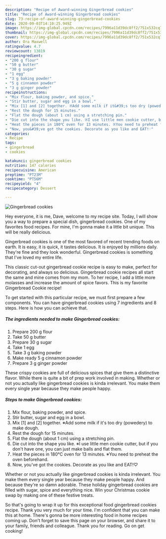 ```yaml
---
description: "Recipe of Award-winning Gingerbread cookies"
title: "Recipe of Award-winning Gingerbread cookies"
slug: 73-recipe-of-award-winning-gingerbread-cookies
date: 2020-09-03T14:10:25.949Z
image: https://img-global.cpcdn.com/recipes/7996a11d39dc8ff2/751x532cq70/gingerbread-cookies-recipe-main-photo.jpg
thumbnail: https://img-global.cpcdn.com/recipes/7996a11d39dc8ff2/751x532cq70/gingerbread-cookies-recipe-main-photo.jpg
cover: https://img-global.cpcdn.com/recipes/7996a11d39dc8ff2/751x532cq70/gingerbread-cookies-recipe-main-photo.jpg
author: Ora Maxwell
ratingvalue: 4.7
reviewcount: 13819
recipeingredient:
- "200 g flour"
- "50 g butter"
- "30 g sugar"
- "1 egg"
- "3 g baking powder"
- "5 g cinnamon powder"
- "3 g ginger powder"
recipeinstructions:
- "Mix flour, baking powder, and spice."
- "Stir butter, sugar and egg in a bowl."
- "Mix [1] and [2] together. ※Add some milk if it&#39;s too dry (powedery) to make dough."
- "Rest the dough for 15 minutes."
- "Flat the dough (about 1 cm) using a stretching pin."
- "Die cut into the shape you like. ※I use little men cookie cutter, but if you don&#39;t have one, you can just make balls and flat them."
- "Heat the pieces in 180℃ oven for 13 minutes. ※You need to preheat the oven beforehand."
- "Now, you&#39;ve got the cookies. Decorate as you like and EAT!♡"
categories:
- Recipe
tags:
- gingerbread
- cookies

katakunci: gingerbread cookies 
nutrition: 147 calories
recipecuisine: American
preptime: "PT23M"
cooktime: "PT56M"
recipeyield: "4"
recipecategory: Dessert

---
```



![Gingerbread cookies](https://img-global.cpcdn.com/recipes/7996a11d39dc8ff2/751x532cq70/gingerbread-cookies-recipe-main-photo.jpg)

Hey everyone, it is me, Dave, welcome to my recipe site. Today, I will show you a way to prepare a special dish, gingerbread cookies. One of my favorites food recipes. For mine, I'm gonna make it a little bit unique. This will be really delicious.

Gingerbread cookies is one of the most favored of recent trending foods on earth. It is easy, it is quick, it tastes delicious. It is enjoyed by millions daily. They're fine and they look wonderful. Gingerbread cookies is something that I've loved my entire life.

This classic cut-out gingerbread cookie recipe is easy to make, perfect for decorating, and always so delicious. Gingerbread cookie recipes all start the same and mine comes from my mom. To her recipe, I add a little more molasses and increase the amount of spice favors. This is my favorite Gingerbread Cookie recipe!


To get started with this particular recipe, we must first prepare a few components. You can have gingerbread cookies using 7 ingredients and 8 steps. Here is how you can achieve that.

<!--inarticleads1-->

##### The ingredients needed to make Gingerbread cookies:

1. Prepare 200 g flour
1. Take 50 g butter
1. Prepare 30 g sugar
1. Take 1 egg
1. Take 3 g baking powder
1. Make ready 5 g cinnamon powder
1. Prepare 3 g ginger powder


These crispy cookies are full of delicious spices that give them a distinctive flavor. While there is quite a bit of prep work involved in making. Whether or not you actually like gingerbread cookies is kinda irrelevant. You make them every single year because they make people happy. 

<!--inarticleads2-->

##### Steps to make Gingerbread cookies:

1. Mix flour, baking powder, and spice.
1. Stir butter, sugar and egg in a bowl.
1. Mix [1] and [2] together. ※Add some milk if it&#39;s too dry (powedery) to make dough.
1. Rest the dough for 15 minutes.
1. Flat the dough (about 1 cm) using a stretching pin.
1. Die cut into the shape you like. ※I use little men cookie cutter, but if you don&#39;t have one, you can just make balls and flat them.
1. Heat the pieces in 180℃ oven for 13 minutes. ※You need to preheat the oven beforehand.
1. Now, you&#39;ve got the cookies. Decorate as you like and EAT!♡


Whether or not you actually like gingerbread cookies is kinda irrelevant. You make them every single year because they make people happy. And because they&#39;re so damn adorable. These holiday gingerbread cookies are filled with sugar, spice and everything nice. Win your Christmas cookie swap by making one of these festive treats. 

So that's going to wrap it up for this exceptional food gingerbread cookies recipe. Thank you very much for your time. I'm confident that you can make this at home. There's gonna be more interesting food in home recipes coming up. Don't forget to save this page on your browser, and share it to your family, friends and colleague. Thank you for reading. Go on get cooking!
